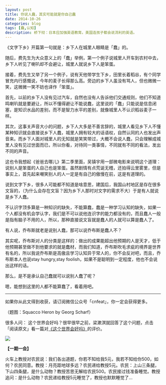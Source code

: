 ```yaml
---
layout: post
title: 你说人蠢，其实可能就是你自己蠢
date: 2014-10-26
categories: blog
tags: [蠢,认知]
description: 桥下彻：日本应加强英语教育。美国连孩子都会说流利的英语。
---
```



《文字下乡》开篇第一句就是：乡下人在城里人眼睛是「蠢」的。

随后，费先生为大众意义上的「蠢」举例，第一个例子说城里人开车到农村中去，乡下人听见了喇叭却不会避让，城里人就说乡下人是笨蛋。

接着，费先生又举了另一个例子，说有天他带学生下乡，田里长着稻谷，有个同学冒充内行感慨说，今年的麦子长得那么高。旁边的乡下人虽没有骂人，但也微微一笑，这微微一笑不妨也译作「笨蛋」。

首先，以前的乡下人没有见过汽车，自然也没有人告诉他们交通规则，他们不知道鸣喇叭就是要避让，所以不懂得避让不能说蠢，这里说的「蠢」只能说是信息闭塞，是知识水品的差别，而不是智力水平的差别，就像城里人不认识稻谷麦子一样。

其次，这事关声音大小的问题，乡下人大多是不善言辞的，城里人看见乡下人不懂某种知识就会直接说乡下人蠢，城里人拥有较大的话语权，自然认同的人也发出声音来。而乡下人面对城里人的无知就是笑笑带过，大概不会说人蠢，只会理解成城里人没有见过世面而已，所以你看，对待同一类事情，不同就有不同的看法，发出不同的声音。

这也令我想起《爸爸去哪儿》第二季里面，吴镇宇用一部微电影来说明这个道理：说别人是笨蛋的人自己也是笨蛋。虽然剧情有点荒诞无稽，还拍得云里雾里，但是事实上，首先起来嘲笑别人的人一定是有自己的傲慢在前，这是有道理的。

说到文字下乡，很多人可能都不知道是啥意思，建国后，我国山村地区是存在很多文盲的，（为什么会存在文盲？因为乡下人那时对文字的需求不大）于是有人就说是乡下人蠢。

不认识字顶多算是一种知识的缺失，不能算蠢，蠢是一种学习认知的缺失，如果一个人都没有机会学认字，我们是不可以说他连识字的能力都没有的，而且蠢人一般是指有脑子不用的人，所以，那种直接说文盲就是蠢人的人就可以算是蠢人了。

有人说，乔布斯就老是说别人蠢，那可以说乔布斯是蠢人不？

其实呢，乔布斯对人的分类是这样的：做出的成果能超出他预期的人是天才，低于他预期甚至做不到他要求的就是蠢材，而我们知道，乔布斯吹毛求疵的境界是世界有名的，所以我说乔布斯是高傲且学习认知异于常人的，你不会反对吧，而且，乔布斯本人也说stay hungry,stay foolish，如果不是聪明到一定程度，他也不会说出这样的话。

那么，是不是承认自己蠢就可以说别人蠢了呢？

嗯，能想到这里的人都不能算蠢了，看着用吧。

----

如果你从此文得到收获，请订阅微信公众号「cnfeat」，你一定会获得更多。

（题图：Squacco Heron by Georg Scharf）

很多人问： 这个世界会好吗？很早很早之前，梁漱溟就回答了这个问题，点击「阅读原文」看一篇对[《这个世界会好吗》](http://book.douban.com/review/1325923/)的评价。

![](http://cnfeat.qiniudn.com/signitrue-2014-09-28.jpg)

**【一期一会】**

火车上教授对农民说：我们各出道题，你若不知给我5元，我若不知给你500，如何？农民同意。教授：月亮距地球多远？农民递给教授5元。农民：上山三条腿，下山四条腿，是什么动物？教授苦思无解给农民500。农民接过钱准备睡觉。教授追问：是什么动物？农民递给教授5元睡觉了，教授也默默睡觉了…







